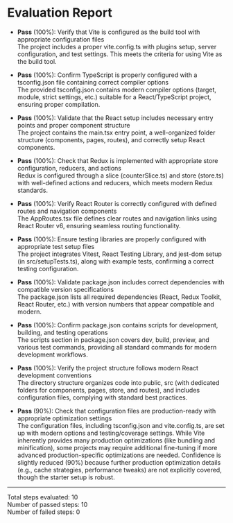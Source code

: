# Evaluation Report

- **Pass** (100%): Verify that Vite is configured as the build tool with appropriate configuration files  
  The project includes a proper vite.config.ts with plugins setup, server configuration, and test settings. This meets the criteria for using Vite as the build tool.

- **Pass** (100%): Confirm TypeScript is properly configured with a tsconfig.json file containing correct compiler options  
  The provided tsconfig.json contains modern compiler options (target, module, strict settings, etc.) suitable for a React/TypeScript project, ensuring proper compilation.

- **Pass** (100%): Validate that the React setup includes necessary entry points and proper component structure  
  The project contains the main.tsx entry point, a well-organized folder structure (components, pages, routes), and correctly setup React components.

- **Pass** (100%): Check that Redux is implemented with appropriate store configuration, reducers, and actions  
  Redux is configured through a slice (counterSlice.ts) and store (store.ts) with well-defined actions and reducers, which meets modern Redux standards.

- **Pass** (100%): Verify React Router is correctly configured with defined routes and navigation components  
  The AppRoutes.tsx file defines clear routes and navigation links using React Router v6, ensuring seamless routing functionality.

- **Pass** (100%): Ensure testing libraries are properly configured with appropriate test setup files  
  The project integrates Vitest, React Testing Library, and jest-dom setup (in src/setupTests.ts), along with example tests, confirming a correct testing configuration.

- **Pass** (100%): Validate package.json includes correct dependencies with compatible version specifications  
  The package.json lists all required dependencies (React, Redux Toolkit, React Router, etc.) with version numbers that appear compatible and modern.

- **Pass** (100%): Confirm package.json contains scripts for development, building, and testing operations  
  The scripts section in package.json covers dev, build, preview, and various test commands, providing all standard commands for modern development workflows.

- **Pass** (100%): Verify the project structure follows modern React development conventions  
  The directory structure organizes code into public, src (with dedicated folders for components, pages, store, and routes), and includes configuration files, complying with standard best practices.

- **Pass** (90%): Check that configuration files are production-ready with appropriate optimization settings  
  The configuration files, including tsconfig.json and vite.config.ts, are set up with modern options and testing/coverage settings. While Vite inherently provides many production optimizations (like bundling and minification), some projects may require additional fine-tuning if more advanced production-specific optimizations are needed. Confidence is slightly reduced (90%) because further production optimization details (e.g., cache strategies, performance tweaks) are not explicitly covered, though the starter setup is robust.

---

Total steps evaluated: 10  
Number of passed steps: 10  
Number of failed steps: 0